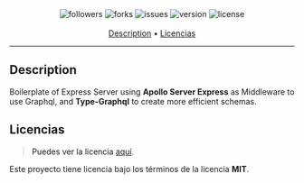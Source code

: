 <p align="center">
    <br>
    <br>
    <img src="https://img.shields.io/github/followers/santychuy?style=flat-square" alt="followers">
    <img src="https://img.shields.io/github/forks/santychuy/express-typeGraphql-boilerplate?style=flat-square" alt="forks">
    <img src="https://img.shields.io/github/issues/santychuy/express-typeGraphql-boilerplate?style=flat-square" alt="issues">
    <img src="https://img.shields.io/github/package-json/v/santychuy/express-typeGraphql-boilerplate?style=flat-square" alt="version">
    <img src="https://img.shields.io/github/license/santychuy/express-typeGraphql-boilerplate?style=flat-square" alt="license">
    <br>
    <br>
    <a href="#discord">Description<a/> •
    <a href="#licencias">Licencias<a/>
<p/>

---

## Description

Boilerplate of Express Server using **Apollo Server Express** as Middleware to use Graphql, and **Type-Graphql** to create more efficient schemas.

## Licencias

> Puedes ver la licencia [aquí](https://github.com/santychuy/express-typeGraphql-boilerplate/blob/master/LICENSE).

Este proyecto tiene licencia bajo los términos de la licencia **MIT**.
